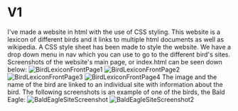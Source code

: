 # V1
I've made a website in html with the use of CSS styling. This website is a lexicon of different birds and it links to multiple html documents as well as wikipedia. A CSS style sheet has been made to style the website. We have a drop down menu in nav which you can use to go to the different bird's sites. Screenshots of the website's main page, or index.html can be seen down below:
![BirdLexiconFrontPage1](https://user-images.githubusercontent.com/62332972/78132658-6c6a4980-741d-11ea-80d7-c1b829011c85.JPG)
![BirdLexiconFrontPage2](https://user-images.githubusercontent.com/62332972/78132695-7d1abf80-741d-11ea-922b-10fe0b905883.JPG)
![BirdLexiconFrontPage3](https://user-images.githubusercontent.com/62332972/78132708-8441cd80-741d-11ea-9eee-e005f40c3605.JPG)
![BirdLexiconFrontPage4](https://user-images.githubusercontent.com/62332972/78132722-8a37ae80-741d-11ea-886f-023470ac1dbc.JPG)
The image and the name of the bird are linked to an individual site with information about the bird. The following screenshots is an example of one of the birds, the Bald Eagle:
![BaldEagleSiteScreenshot](https://user-images.githubusercontent.com/62332972/78132744-91f75300-741d-11ea-84d2-d20c9a0e8dc0.JPG)
![BaldEagleSiteScreenshot2](https://user-images.githubusercontent.com/62332972/78132801-a50a2300-741d-11ea-9ca8-72827c540baf.JPG)


